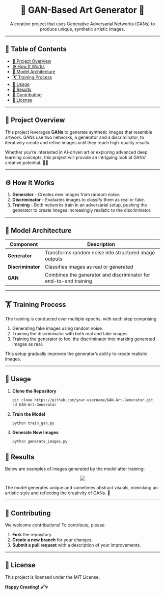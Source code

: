 <h1 align="center">🎨 GAN-Based Art Generator 🎨</h1>

<p align="center">
    A creative project that uses Generative Adversarial Networks (GANs) to produce unique, synthetic artistic images.
</p>

---

## 🌟 Table of Contents
- [🎯 Project Overview](#project-overview)
- [⚙️ How It Works](#how-it-works)
- [🧠 Model Architecture](#model-architecture)
- [🏋️ Training Process](#training-process)
- [🚀 Usage](#usage)
- [🎉 Results](#results)
- [🤝 Contributing](#contributing)
- [📜 License](#license)

---

## 🎯 Project Overview
This project leverages **GANs** to generate synthetic images that resemble artwork. GANs use two networks, a generator and a discriminator, to iteratively create and refine images until they reach high-quality results. 

Whether you’re interested in AI-driven art or exploring advanced deep learning concepts, this project will provide an intriguing look at GANs' creative potential. 🎨✨

---

## ⚙️ How It Works
1. **Generator** - Creates new images from random noise.
2. **Discriminator** - Evaluates images to classify them as real or fake.
3. **Training** - Both networks train in an adversarial setup, pushing the generator to create images increasingly realistic to the discriminator.

---

## 🧠 Model Architecture

| Component       | Description                                             |
|-----------------|---------------------------------------------------------|
| **Generator**   | Transforms random noise into structured image outputs   |
| **Discriminator** | Classifies images as real or generated                |
| **GAN**         | Combines the generator and discriminator for end-to-end training |

---

## 🏋️ Training Process
The training is conducted over multiple epochs, with each step comprising:
1. Generating fake images using random noise.
2. Training the discriminator with both real and fake images.
3. Training the generator to fool the discriminator into marking generated images as real.

This setup gradually improves the generator’s ability to create realistic images.

---

## 🚀 Usage

1. **Clone the Repository**
   ```bash
   git clone https://github.com/your-username/GAN-Art-Generator.git
   cd GAN-Art-Generator
   ```
2. **Train the Model**
   ```python
   python train_gan.py
   ```
3. **Generate New Images**
   ```python
   python generate_images.py
   ```
## 🎉 Results
Below are examples of images generated by the model after training:

<p align="center">
  <img src="https://raw.githubusercontent.com/alo7lika/DL-Simplified/refs/heads/dev/GAN-based%20Art%20Generator%20using%20Deep%20learning/Images/image%201.png"/>
</p>

The model generates unique and sometimes abstract visuals, mimicking an artistic style and reflecting the creativity of GANs. 🎨

---

## 🤝 Contributing
We welcome contributions! To contribute, please:
1. **Fork** the repository.
2. **Create a new branch** for your changes.
3. **Submit a pull request** with a description of your improvements.

---

## 📜 License
This project is licensed under the MIT License.

**Happy Creating! 🖌️✨**

